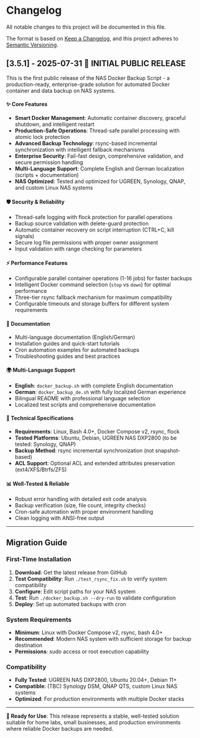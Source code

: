 # Changelog

All notable changes to this project will be documented in this file.

The format is based on [Keep a Changelog](https://keepachangelog.com/en/1.0.0/),
and this project adheres to [Semantic Versioning](https://semver.org/spec/v2.0.0.html).

## [3.5.1] - 2025-07-31 🎉 **INITIAL PUBLIC RELEASE**

This is the first public release of the NAS Docker Backup Script - a production-ready, enterprise-grade solution for automated Docker container and data backup on NAS systems.

#### ✨ **Core Features**
- **Smart Docker Management**: Automatic container discovery, graceful shutdown, and intelligent restart
- **Production-Safe Operations**: Thread-safe parallel processing with atomic lock protection
- **Advanced Backup Technology**: rsync-based incremental synchronization with intelligent fallback mechanisms
- **Enterprise Security**: Fail-fast design, comprehensive validation, and secure permission handling
- **Multi-Language Support**: Complete English and German localization (scripts + documentation)
- **NAS Optimized**: Tested and optimized for UGREEN, Synology, QNAP, and custom Linux NAS systems

#### 🛡️ **Security & Reliability**
- Thread-safe logging with flock protection for parallel operations
- Backup source validation with delete-guard protection
- Automatic container recovery on script interruption (CTRL+C, kill signals)
- Secure log file permissions with proper owner assignment
- Input validation with range checking for parameters

#### ⚡ **Performance Features**
- Configurable parallel container operations (1-16 jobs) for faster backups
- Intelligent Docker command selection (`stop` vs `down`) for optimal performance
- Three-tier rsync fallback mechanism for maximum compatibility
- Configurable timeouts and storage buffers for different system requirements

#### 📖 **Documentation**
- Multi-language documentation (English/German)
- Installation guides and quick-start tutorials
- Cron automation examples for automated backups
- Troubleshooting guides and best practices

#### 🌍 **Multi-Language Support**
- **English**: `docker_backup.sh` with complete English documentation
- **German**: `docker_backup_de.sh` with fully localized German experience
- Bilingual README with professional language selection
- Localized test scripts and comprehensive documentation

#### 🔧 **Technical Specifications**
- **Requirements**: Linux, Bash 4.0+, Docker Compose v2, rsync, flock
- **Tested Platforms**: Ubuntu, Debian, UGREEN NAS DXP2800 (to be tested: Synology, QNAP)
- **Backup Method**: rsync incremental synchronization (not snapshot-based)
- **ACL Support**: Optional ACL and extended attributes preservation (ext4/XFS/Btrfs/ZFS)

#### 📊 **Well-Tested & Reliable**
- Robust error handling with detailed exit code analysis
- Backup verification (size, file count, integrity checks)
- Cron-safe automation with proper environment handling
- Clean logging with ANSI-free output

---

## Migration Guide

### First-Time Installation

1. **Download**: Get the latest release from GitHub
2. **Test Compatibility**: Run `./test_rsync_fix.sh` to verify system compatibility
3. **Configure**: Edit script paths for your NAS system
4. **Test**: Run `./docker_backup.sh --dry-run` to validate configuration
5. **Deploy**: Set up automated backups with cron

### System Requirements

- **Minimum**: Linux with Docker Compose v2, rsync, bash 4.0+
- **Recommended**: Modern NAS system with sufficient storage for backup destination
- **Permissions**: sudo access or root execution capability

### Compatibility

- **Fully Tested**: UGREEN NAS DXP2800, Ubuntu 20.04+, Debian 11+
- **Compatible**: (TBC) Synology DSM, QNAP QTS, custom Linux NAS systems
- **Optimized**: For production environments with multiple Docker stacks

---

**🎯 Ready for Use**: This release represents a stable, well-tested solution suitable for home labs, small businesses, and production environments where reliable Docker backups are needed.